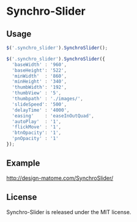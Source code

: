 # Synchro-Slider

## Usage

```js
$('.synchro_slider').SynchroSlider();
```

```js
$('.synchro_slider').SynchroSlider({
  'baseWidth' : '960',
  'baseHeight': '522',
  'minWidth'  : '860',
  'minHeight' : '340',
  'thumbWidth': '192',
  'thumbView' : '5',
  'thumbpath' : './images/',
  'slideSpeed': '500',
  'delayTime' : '4000',
  'easing'    : 'easeInOutQuad',
  'autoPlay'  : '1',
  'flickMove' : '1',
  'btnOpacity': '1',
  'pnOpacity' : '1'
});
```

## Example

http://design-matome.com/SynchroSlider/

## License

Synchro-Slider is released under the MIT license.

